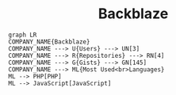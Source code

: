 <h1 align="center">Backblaze</h1>

```mermaid
graph LR
COMPANY_NAME{Backblaze}
COMPANY_NAME ---> U{Users} ---> UN[3]
COMPANY_NAME ---> R{Repositories} ---> RN[4]
COMPANY_NAME ---> G{Gists} ---> GN[145]
COMPANY_NAME ---> ML{Most Used<br>Languages}
ML --> PHP[PHP]
ML --> JavaScript[JavaScript]
```
